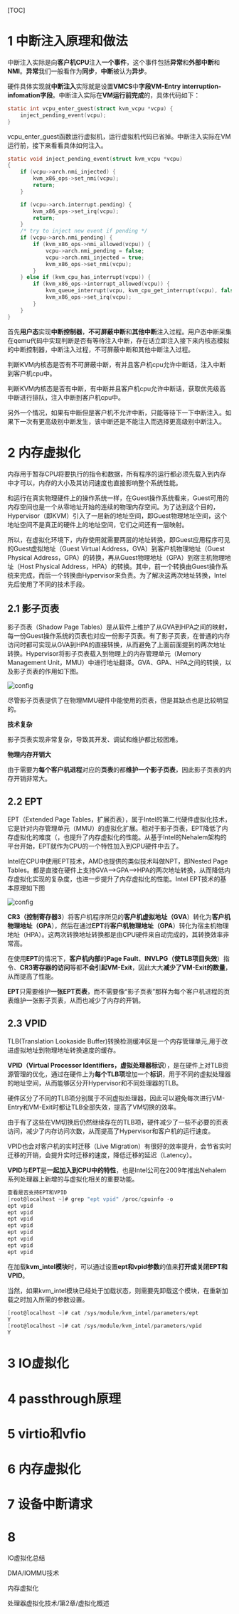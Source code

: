 [TOC]

# 1 中断注入原理和做法

中断注入实际是向**客户机CPU**注入**一个事件**，这个事件包括**异常**和**外部中断**和**NMI**。**异常**我们一般看作为**同步**，**中断**被认为**异步**。

硬件具体实现就**中断注入**实际就是设置**VMCS**中**字段VM-Entry interruption\-infomation字段**。中断注入实际在**VM运行前完成**的，具体代码如下：

```c
static int vcpu_enter_guest(struct kvm_vcpu *vcpu) {
    inject_pending_event(vcpu);
}
```

vcpu\_enter\_guest函数运行虚拟机，运行虚拟机代码已省掉。中断注入实际在VM运行前，接下来看看具体如何注入。

```c
static void inject_pending_event(struct kvm_vcpu *vcpu)
{
    if (vcpu->arch.nmi_injected) {
        kvm_x86_ops->set_nmi(vcpu);
        return;
    }

    if (vcpu->arch.interrupt.pending) {
        kvm_x86_ops->set_irq(vcpu);
        return;
    }
    /* try to inject new event if pending */
    if (vcpu->arch.nmi_pending) {
        if (kvm_x86_ops->nmi_allowed(vcpu)) {
            vcpu->arch.nmi_pending = false;
            vcpu->arch.nmi_injected = true;
            kvm_x86_ops->set_nmi(vcpu);
        }
    } else if (kvm_cpu_has_interrupt(vcpu)) {
        if (kvm_x86_ops->interrupt_allowed(vcpu)) {
            kvm_queue_interrupt(vcpu, kvm_cpu_get_interrupt(vcpu), false);
            kvm_x86_ops->set_irq(vcpu);
        }
    }
}
```

首先**用户态**实现**中断控制器**，**不可屏蔽中断**和**其他中断**注入过程。用户态中断采集在qemu代码中实现判断是否有等待注入中断，存在话立即注入接下来内核态模拟的中断控制器，中断注入过程，不可屏蔽中断和其他中断注入过程。

判断KVM内核态是否有不可屏蔽中断，有并且客户机cpu允许中断话，注入中断到客户机cpu中。

判断KVM内核态是否有中断，有中断并且客户机cpu允许中断话，获取优先级高中断进行排队，注入中断到客户机cpu中。

另外一个情况，如果有中断但是客户机不允许中断，只能等待下一下中断注入。如果下一次有更高级别中断发生，该中断还是不能注入而选择更高级别中断注入。




# 2 内存虚拟化

内存用于暂存CPU将要执行的指令和数据，所有程序的运行都必须先载入到内存中才可以，内存的大小及其访问速度也直接影响整个系统性能。

和运行在真实物理硬件上的操作系统一样，在Guest操作系统看来，Guest可用的内存空间也是一个从零地址开始的连续的物理内存空间。为了达到这个目的，Hypervisor（即KVM）引入了一层新的地址空间，即Guest物理地址空间，这个地址空间不是真正的硬件上的地址空间，它们之间还有一层映射。

所以，在虚拟化环境下，内存使用就需要两层的地址转换，即Guest应用程序可见的Guest虚拟地址（Guest Virtual Address，GVA）到客户机物理地址（Guest Physical Address，GPA）的转换，再从Guest物理地址（GPA）到宿主机物理地址（Host Physical Address，HPA）的转换。其中，前一个转换由Guest操作系统来完成，而后一个转换由Hypervisor来负责。为了解决这两次地址转换，Intel先后使用了不同的技术手段。

## 2.1 影子页表

影子页表（Shadow Page Tables）是从软件上维护了从GVA到HPA之间的映射，每一份Guest操作系统的页表也对应一份影子页表。有了影子页表，在普通的内存访问时都可实现从GVA到HPA的直接转换，从而避免了上面前面提到的两次地址转换。Hypervisor将影子页表载入到物理上的内存管理单元（Memory Management Unit，MMU）中进行地址翻译。GVA、GPA、HPA之间的转换，以及影子页表的作用如下图。

![config](./images/5.png)

尽管影子页表提供了在物理MMU硬件中能使用的页表，但是其缺点也是比较明显的。

**技术复杂**

影子页表实现非常复杂，导致其开发、调试和维护都比较困难。

**物理内存开销大**

由于需要为**每个客户机进程**对应的**页表**的都**维护一个影子页表**，因此影子页表的内存开销非常大。

## 2.2 EPT

EPT（Extended Page Tables，扩展页表），属于Intel的第二代硬件虚拟化技术，它是针对内存管理单元（MMU）的虚拟化扩展。相对于影子页表，EPT降低了内存虚拟化的难度（，也提升了内存虚拟化的性能。从基于Intel的Nehalem架构的平台开始，EPT就作为CPU的一个特性加入到CPU硬件中去了。

Intel在CPU中使用EPT技术，AMD也提供的类似技术叫做NPT，即Nested Page Tables。都是直接在硬件上支持GVA-->GPA-->HPA的两次地址转换，从而降低内存虚拟化实现的复杂度，也进一步提升了内存虚拟化的性能。Intel EPT技术的基本原理如下图

![config](./images/6.png)

**CR3（控制寄存器3**）将客户机程序所见的**客户机虚拟地址（GVA**）转化为**客户机物理地址（GPA**），然后在通过**EPT**将**客户机物理地址（GPA**）转化为宿主机物理地址（HPA）。这两次转换地址转换都是由CPU硬件来自动完成的，其转换效率非常高。

在使用**EPT**的情况下，**客户机内部**的**Page Fault**、**INVLPG（使TLB项目失效**）指令、**CR3寄存器的访问**等都**不会引起VM\-Exit**，因此大大**减少了VM\-Exit的数量**，从而提高了性能。

**EPT**只需要维护**一张EPT页表**，而不需要像“影子页表”那样为每个客户机进程的页表维护一张影子页表，从而也减少了内存的开销。

## 2.3 VPID

TLB(Translation Lookaside Buffer)转换检测缓冲区是一个内存管理单元,用于改进虚拟地址到物理地址转换速度的缓存。

**VPID（Virtual Processor Identifiers，虚拟处理器标识**），是在硬件上对TLB资源管理的优化，通过在硬件上为**每个TLB项**增加一个**标识**，用于不同的虚拟处理器的地址空间，从而能够区分开Hypervisor和不同处理器的TLB。

硬件区分了不同的TLB项分别属于不同虚拟处理器，因此可以避免每次进行VM-Entry和VM-Exit时都让TLB全部失效，提高了VM切换的效率。

由于有了这些在VM切换后仍然继续存在的TLB项，硬件减少了一些不必要的页表访问，减少了内存访问次数，从而提高了Hypervisor和客户机的运行速度。

VPID也会对客户机的实时迁移（Live Migration）有很好的效率提升，会节省实时迁移的开销，会提升实时迁移的速度，降低迁移的延迟（Latency）。

**VPID**与**EPT**是**一起加入到CPU中的特性**，也是Intel公司在2009年推出Nehalem系列处理器上新增的与虚拟化相关的重要功能。

```c
查看是否支持EPT和VPID
[root@localhost ~]# grep "ept vpid" /proc/cpuinfo -o
ept vpid
ept vpid
ept vpid
ept vpid
ept vpid
ept vpid
ept vpid
ept vpid
```

在加载**kvm\_intel模块**时，可以通过设置**ept和vpid参数**的值来**打开或关闭EPT和VPID**。

当然，如果kvm\_intel模块已经处于加载状态，则需要先卸载这个模块，在重新加载之时加入所需的参数设置。

```c
[root@localhost ~]# cat /sys/module/kvm_intel/parameters/ept
Y
[root@localhost ~]# cat /sys/module/kvm_intel/parameters/vpid
Y
```

# 3 IO虚拟化



# 4 passthrough原理

# 5 virtio和vfio

# 6 内存虚拟化

# 7 设备中断请求

# 8 

IO虚拟化总结

DMA/IOMMU技术

内存虚拟化

处理器虚拟化技术/第2章/虚拟化概述